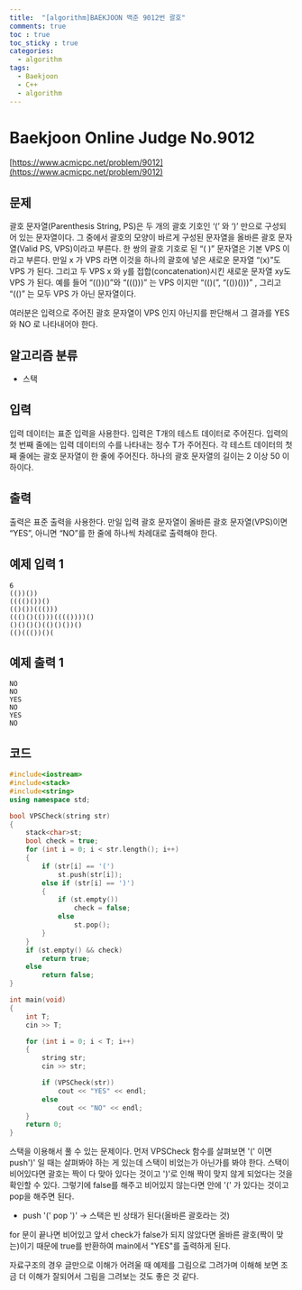 ```yaml
---
title:  "[algorithm]BAEKJOON 백준 9012번 괄호"
comments: true
toc : true
toc_sticky : true
categories:
  - algorithm
tags:
  - Baekjoon
  - C++
  - algorithm
---
```


# Baekjoon Online Judge No.9012

[https://www.acmicpc.net/problem/9012](https://www.acmicpc.net/problem/9012)

## 문제

괄호 문자열(Parenthesis String, PS)은 두 개의 괄호 기호인 ‘(’ 와 ‘)’ 만으로 구성되어 있는 문자열이다. 그 중에서 괄호의 모양이 바르게 구성된 문자열을 올바른 괄호 문자열(Valid PS, VPS)이라고 부른다. 한 쌍의 괄호 기호로 된 “( )” 문자열은 기본 VPS 이라고 부른다. 만일 x 가 VPS 라면 이것을 하나의 괄호에 넣은 새로운 문자열 “(x)”도 VPS 가 된다. 그리고 두 VPS x 와 y를 접합(concatenation)시킨 새로운 문자열 xy도 VPS 가 된다. 예를 들어 “(())()”와 “((()))” 는 VPS 이지만 “(()(”, “(())()))” , 그리고 “(()” 는 모두 VPS 가 아닌 문자열이다. 

여러분은 입력으로 주어진 괄호 문자열이 VPS 인지 아닌지를 판단해서 그 결과를 YES 와 NO 로 나타내어야 한다. 

## 알고리즘 분류

- 스택



## 입력

입력 데이터는 표준 입력을 사용한다. 입력은 T개의 테스트 데이터로 주어진다. 입력의 첫 번째 줄에는 입력 데이터의 수를 나타내는 정수 T가 주어진다. 각 테스트 데이터의 첫째 줄에는 괄호 문자열이 한 줄에 주어진다. 하나의 괄호 문자열의 길이는 2 이상 50 이하이다. 



## 출력

출력은 표준 출력을 사용한다. 만일 입력 괄호 문자열이 올바른 괄호 문자열(VPS)이면 “YES”, 아니면 “NO”를 한 줄에 하나씩 차례대로 출력해야 한다. 



## 예제 입력 1

```
6
(())())
(((()())()
(()())((()))
((()()(()))(((())))()
()()()()(()()())()
(()((())()(
```

## 예제 출력 1

```
NO
NO
YES
NO
YES
NO
```

## 코드

```c++
#include<iostream>
#include<stack>
#include<string>
using namespace std;

bool VPSCheck(string str)
{
	stack<char>st;
	bool check = true;
	for (int i = 0; i < str.length(); i++)
	{
		if (str[i] == '(')
			st.push(str[i]);
		else if (str[i] == ')')
		{
			if (st.empty())
				check = false;
			else
				st.pop();
		}
	}
	if (st.empty() && check)
		return true;
	else
		return false;
}

int main(void)
{
	int T;
	cin >> T;

	for (int i = 0; i < T; i++)
	{
		string str;
		cin >> str;

		if (VPSCheck(str))
			cout << "YES" << endl;
		else
			cout << "NO" << endl;
	}
	return 0;
}
```

스택을 이용해서 풀 수 있는 문제이다. 먼저 VPSCheck 함수를 살펴보면 '(' 이면 push')' 일 때는 살펴봐야 하는 게 있는데 스택이 비었는가 아닌가를 봐야 한다. 스택이 비어있다면  괄호는 짝이 다 맞아 있다는 것이고 ')'로 인해  짝이 맞지 않게 되었다는 것을 확인할 수 있다. 그렇기에 false를 해주고 비어있지 않는다면 안에 '(' 가 있다는 것이고 pop을 해주면 된다.

- push '(' pop ')' -> 스택은 빈 상태가 된다(올바른 괄호라는 것)

for 문이 끝나면 비어있고 앞서 check가 false가 되지 않았다면 올바른 괄호(짝이 맞는)이기 때문에 true를 반환하여 main에서 "YES"를 출력하게 된다.

자료구조의 경우 글만으로 이해가 어려울 때 예제를 그림으로  그려가며 이해해 보면 조금 더 이해가 잘되어서 그림을 그려보는 것도 좋은 것 같다.